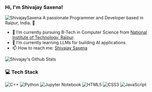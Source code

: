 ### Hi, I'm Shivajay Saxena!
<img src="https://komarev.com/ghpvc/?username=shivajaysaxena&label=Profile%20views&color=0e75b6&style=flat" alt="ShivajaySaxena" />
A passionate Programmer and Developer based in Raipur, India. 📍

- 🔭 I’m currently pursuing B-Tech in Computer Science from [National Institute of Technology, Raipur](https://nitrr.ac.in/).
- 🌱 I’m currently learning LLMs for building AI applications.
- 📫 How to reach me: [Shivajay Saxena](https://www.linkedin.com/in/shivajay-saxena-745696288/)


![Shivajay's Github Stats](https://github-readme-stats.vercel.app/api?username=shivajaysaxena&show_icons=true&theme=transparent)

### 💻 Tech Stack
<!-- Badges from https://github.com/Ileriayo/markdown-badges -->
![C++](https://img.shields.io/badge/c++-%23ED8B00.svg?style=for-the-badge&logo=openjdk&logoColor=white)
![Python](https://img.shields.io/badge/python-%2314354C.svg?style=for-the-badge&logo=python&logoColor=white)
![Jupyter Notebook](https://img.shields.io/badge/jupyter-%23F37626.svg?style=for-the-badge&logo=jupyter&logoColor=white)
![HTML5](https://img.shields.io/badge/html5-%23E34F26.svg?style=for-the-badge&logo=html5&logoColor=white)
![CSS3](https://img.shields.io/badge/css3-%231572B6.svg?style=for-the-badge&logo=css3&logoColor=white)
![JavaScript](https://img.shields.io/badge/javascript-%23323330.svg?style=for-the-badge&logo=javascript&logoColor=%23F7DF1E)

